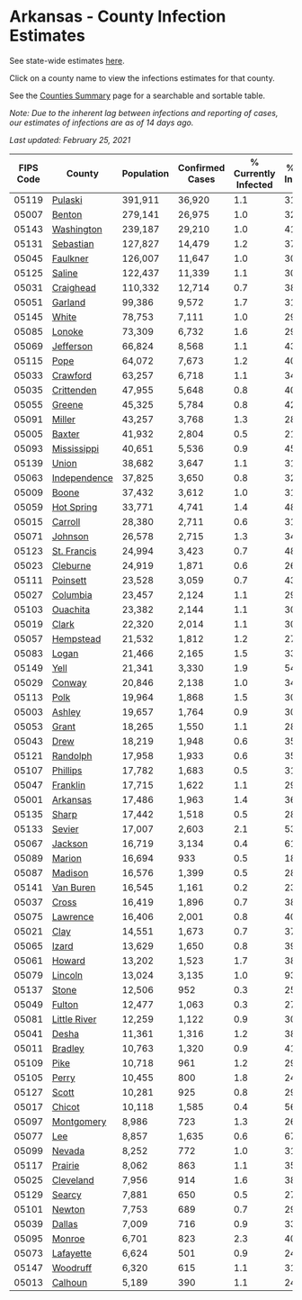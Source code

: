 # Arkansas - County Infection Estimates

See state-wide estimates [here](/infections/us-ar).

Click on a county name to view the infections estimates for that county.

See the [Counties Summary](/infections/summary-counties) page for a searchable and sortable table.

*Note: Due to the inherent lag between infections and reporting of cases, our estimates of infections are as of 14 days ago.*

*Last updated: February 25, 2021*

|   FIPS Code |                       County |   Population |   Confirmed Cases |   % Currently Infected |   % Total Infected |
|-------------|------------------------------|--------------|-------------------|------------------------|--------------------|
|       05119 |           [Pulaski](pulaski) |      391,911 |            36,920 |                    1.1 |               31.7 |
|       05007 |             [Benton](benton) |      279,141 |            26,975 |                    1.0 |               32.5 |
|       05143 |     [Washington](washington) |      239,187 |            29,210 |                    1.0 |               41.6 |
|       05131 |       [Sebastian](sebastian) |      127,827 |            14,479 |                    1.2 |               37.8 |
|       05045 |         [Faulkner](faulkner) |      126,007 |            11,647 |                    1.0 |               30.7 |
|       05125 |             [Saline](saline) |      122,437 |            11,339 |                    1.1 |               30.5 |
|       05031 |       [Craighead](craighead) |      110,332 |            12,714 |                    0.7 |               38.3 |
|       05051 |           [Garland](garland) |       99,386 |             9,572 |                    1.7 |               31.8 |
|       05145 |               [White](white) |       78,753 |             7,111 |                    1.0 |               29.5 |
|       05085 |             [Lonoke](lonoke) |       73,309 |             6,732 |                    1.6 |               29.9 |
|       05069 |       [Jefferson](jefferson) |       66,824 |             8,568 |                    1.1 |               43.5 |
|       05115 |                 [Pope](pope) |       64,072 |             7,673 |                    1.2 |               40.3 |
|       05033 |         [Crawford](crawford) |       63,257 |             6,718 |                    1.1 |               34.9 |
|       05035 |     [Crittenden](crittenden) |       47,955 |             5,648 |                    0.8 |               40.9 |
|       05055 |             [Greene](greene) |       45,325 |             5,784 |                    0.8 |               42.1 |
|       05091 |             [Miller](miller) |       43,257 |             3,768 |                    1.3 |               28.7 |
|       05005 |             [Baxter](baxter) |       41,932 |             2,804 |                    0.5 |               21.7 |
|       05093 |   [Mississippi](mississippi) |       40,651 |             5,536 |                    0.9 |               45.8 |
|       05139 |               [Union](union) |       38,682 |             3,647 |                    1.1 |               31.4 |
|       05063 | [Independence](independence) |       37,825 |             3,650 |                    0.8 |               32.3 |
|       05009 |               [Boone](boone) |       37,432 |             3,612 |                    1.0 |               31.4 |
|       05059 |     [Hot Spring](hot-spring) |       33,771 |             4,741 |                    1.4 |               48.9 |
|       05015 |           [Carroll](carroll) |       28,380 |             2,711 |                    0.6 |               31.9 |
|       05071 |           [Johnson](johnson) |       26,578 |             2,715 |                    1.3 |               34.8 |
|       05123 |   [St. Francis](st.-francis) |       24,994 |             3,423 |                    0.7 |               48.7 |
|       05023 |         [Cleburne](cleburne) |       24,919 |             1,871 |                    0.6 |               26.4 |
|       05111 |         [Poinsett](poinsett) |       23,528 |             3,059 |                    0.7 |               43.2 |
|       05027 |         [Columbia](columbia) |       23,457 |             2,124 |                    1.1 |               29.6 |
|       05103 |         [Ouachita](ouachita) |       23,382 |             2,144 |                    1.1 |               30.0 |
|       05019 |               [Clark](clark) |       22,320 |             2,014 |                    1.1 |               30.0 |
|       05057 |       [Hempstead](hempstead) |       21,532 |             1,812 |                    1.2 |               27.7 |
|       05083 |               [Logan](logan) |       21,466 |             2,165 |                    1.5 |               33.5 |
|       05149 |                 [Yell](yell) |       21,341 |             3,330 |                    1.9 |               54.2 |
|       05029 |             [Conway](conway) |       20,846 |             2,138 |                    1.0 |               34.0 |
|       05113 |                 [Polk](polk) |       19,964 |             1,868 |                    1.5 |               30.8 |
|       05003 |             [Ashley](ashley) |       19,657 |             1,764 |                    0.9 |               30.1 |
|       05053 |               [Grant](grant) |       18,265 |             1,550 |                    1.1 |               28.1 |
|       05043 |                 [Drew](drew) |       18,219 |             1,948 |                    0.6 |               35.7 |
|       05121 |         [Randolph](randolph) |       17,958 |             1,933 |                    0.6 |               35.8 |
|       05107 |         [Phillips](phillips) |       17,782 |             1,683 |                    0.5 |               31.7 |
|       05047 |         [Franklin](franklin) |       17,715 |             1,622 |                    1.1 |               29.7 |
|       05001 |         [Arkansas](arkansas) |       17,486 |             1,963 |                    1.4 |               36.7 |
|       05135 |               [Sharp](sharp) |       17,442 |             1,518 |                    0.5 |               28.8 |
|       05133 |             [Sevier](sevier) |       17,007 |             2,603 |                    2.1 |               53.4 |
|       05067 |           [Jackson](jackson) |       16,719 |             3,134 |                    0.4 |               61.3 |
|       05089 |             [Marion](marion) |       16,694 |               933 |                    0.5 |               18.1 |
|       05087 |           [Madison](madison) |       16,576 |             1,399 |                    0.5 |               28.6 |
|       05141 |       [Van Buren](van-buren) |       16,545 |             1,161 |                    0.2 |               23.8 |
|       05037 |               [Cross](cross) |       16,419 |             1,896 |                    0.7 |               38.6 |
|       05075 |         [Lawrence](lawrence) |       16,406 |             2,001 |                    0.8 |               40.7 |
|       05021 |                 [Clay](clay) |       14,551 |             1,673 |                    0.7 |               37.8 |
|       05065 |               [Izard](izard) |       13,629 |             1,650 |                    0.8 |               39.4 |
|       05061 |             [Howard](howard) |       13,202 |             1,523 |                    1.7 |               38.8 |
|       05079 |           [Lincoln](lincoln) |       13,024 |             3,135 |                    1.0 |               93.5 |
|       05137 |               [Stone](stone) |       12,506 |               952 |                    0.3 |               25.4 |
|       05049 |             [Fulton](fulton) |       12,477 |             1,063 |                    0.3 |               27.9 |
|       05081 | [Little River](little-river) |       12,259 |             1,122 |                    0.9 |               30.6 |
|       05041 |               [Desha](desha) |       11,361 |             1,316 |                    1.2 |               38.7 |
|       05011 |           [Bradley](bradley) |       10,763 |             1,320 |                    0.9 |               41.8 |
|       05109 |                 [Pike](pike) |       10,718 |               961 |                    1.2 |               29.7 |
|       05105 |               [Perry](perry) |       10,455 |               800 |                    1.8 |               24.9 |
|       05127 |               [Scott](scott) |       10,281 |               925 |                    0.8 |               29.6 |
|       05017 |             [Chicot](chicot) |       10,118 |             1,585 |                    0.4 |               56.2 |
|       05097 |     [Montgomery](montgomery) |        8,986 |               723 |                    1.3 |               26.4 |
|       05077 |                   [Lee](lee) |        8,857 |             1,635 |                    0.6 |               67.8 |
|       05099 |             [Nevada](nevada) |        8,252 |               772 |                    1.0 |               31.4 |
|       05117 |           [Prairie](prairie) |        8,062 |               863 |                    1.1 |               35.2 |
|       05025 |       [Cleveland](cleveland) |        7,956 |               914 |                    1.6 |               38.2 |
|       05129 |             [Searcy](searcy) |        7,881 |               650 |                    0.5 |               27.3 |
|       05101 |             [Newton](newton) |        7,753 |               689 |                    0.7 |               29.5 |
|       05039 |             [Dallas](dallas) |        7,009 |               716 |                    0.9 |               33.8 |
|       05095 |             [Monroe](monroe) |        6,701 |               823 |                    2.3 |               40.1 |
|       05073 |       [Lafayette](lafayette) |        6,624 |               501 |                    0.9 |               24.7 |
|       05147 |         [Woodruff](woodruff) |        6,320 |               615 |                    1.1 |               31.7 |
|       05013 |           [Calhoun](calhoun) |        5,189 |               390 |                    1.1 |               24.3 |